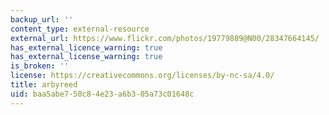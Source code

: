 ```yaml
---
backup_url: ''
content_type: external-resource
external_url: https://www.flickr.com/photos/19779889@N00/28347664145/
has_external_licence_warning: true
has_external_license_warning: true
is_broken: ''
license: https://creativecommons.org/licenses/by-nc-sa/4.0/
title: arbyreed
uid: baa5abe7-50c8-4e23-a6b3-05a73c01648c
---
```

